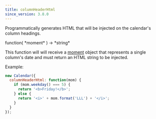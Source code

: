 ```yaml
---
title: columnHeaderHtml
since_version: 3.8.0
---
```


Programmatically generates HTML that will be injected on the calendar's column headings.

<div class='spec' markdown='1'>
function( *moment* ) -> *string*
</div>

This function will will receive a [moment](moment) object that represents a single column's date and must return an HTML string to be injected.

Example:

```js
new Calendar({
  columnHeaderHtml: function(mom) {
    if (mom.weekday() === 5) {
      return '<b>Friday!</b>';
    } else {
      return '<i>' + mom.format('LLL') + '</i>';
    }
  }
});
```
